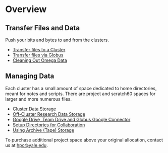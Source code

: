 # Overview

## Transfer Files and Data

Push your bits and bytes to and from the clusters.

* [Transfer files to a Cluster](/node/3753)
* [Transfer files via Globus](/node/9786)
* [Cleaning Out Omega Data](/node/15616)

## Managing Data

Each cluster has a small amount of space dedicated to home directories, meant for notes and scripts. There are project and scratch60 spaces for larger and more numerous files.

* [Cluster Data Storage](/node/4228)
* [Off-Cluster Research Data Storage](/node/15771)
* [Google Drive, Team Drive and Globus Google Connector](/node/16713)
* [Setup Directories for Collaboration](/node/16101)
* [Using Archive (Tape) Storage](/node/16497)

To purchase additional project space above your original allocation, contact us at [hpc@yale.edu](mailto:hpc@yale.edu).